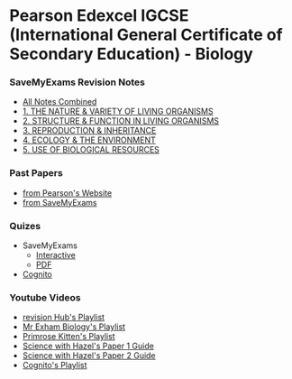 # Pearson Edexcel IGCSE (International General Certificate of Secondary Education) - Biology

### SaveMyExams Revision Notes

- [All Notes Combined](https://mega.nz/file/Mqx1CZDZ#fkNRMuKdPWBXWCNFF5ZhaqXQp1R8WNnvDFh03MP5ciA)
- [1. THE NATURE & VARIETY OF LIVING ORGANISMS](https://mega.nz/folder/BvxB3ZgS#lNPnNx75sPE3ib6CrevPRA)
- [2. STRUCTURE & FUNCTION IN LIVING ORGANISMS](https://mega.nz/folder/xrgQRbqB#F4UOS_1_uQ2SfAbEP8SoSA)
- [3. REPRODUCTION & INHERITANCE](https://mega.nz/folder/w7BhRTwR#FPU1BTQAZvntzZ82nuH-_w)
- [4. ECOLOGY & THE ENVIRONMENT](https://mega.nz/folder/I3oxxS6I#lsBBt7bvBZ1PaC3TLpg5fg)
- [5. USE OF BIOLOGICAL RESOURCES](https://mega.nz/folder/dn4nGBYY#NtJ4HGfUrqlynIahl2CHLQ)

### Past Papers

- [from Pearson's Website](<https://qualifications.pearson.com/en/support/support-topics/exams/past-papers.html?Qualification-Family=International-GCSE&Qualification-Subject=Biology%20(2017)&Status=Pearson-UK:Status%2FLive&Specification-Code=Pearson-UK:Specification-Code%2Figcse17-biology>)
- [from SaveMyExams](https://www.savemyexams.com/igcse/biology/edexcel/-/pages/past-papers/)

### Quizes

- SaveMyExams
  - [Interactive](https://www.savemyexams.co.uk/igcse/biology/edexcel/19/topic-questions/)
  - [PDF](https://www.savemyexams.co.uk/igcse/biology/edexcel/-/pages/topic-questions/)
- [Cognito](https://cognitoresources.org/resources/gcse/qsbytopic/biology/edexceligcse)

### Youtube Videos

- [revision Hub's Playlist](https://www.youtube.com/watch?v=bX3dusGHGDg&list=PLxemOu1G_P7joe1eh7w6z9jx3ZPpwYvBv)
- [Mr Exham Biology's Playlist](https://www.youtube.com/watch?v=oGI7rd6nCO0&list=PLhwQ_-6xAMHugUT7lD13V-K3G3aGu6d56)
- [Primrose Kitten's Playlist](https://www.youtube.com/watch?v=raNBE_C1A4w&list=PL7O6CcKg0HaEgJ69ORzV_C_aQje7DXWlV)
- [Science with Hazel's Paper 1 Guide](https://www.youtube.com/watch?v=REDhrBFnQ_M)
- [Science with Hazel's Paper 2 Guide](https://www.youtube.com/watch?v=ygxNEqdNnlQ)
- [Cognito's Playlist](https://www.youtube.com/watch?v=Xzy4Ze93G3g&list=PLidqqIGKox7X5UFT-expKIuR-i-BN3Q1g)

